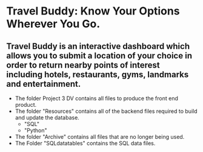 # Travel Buddy: Know Your Options Wherever You Go. 

## Travel Buddy is an interactive dashboard which allows you to submit a location of your choice in order to return nearby points of interest including hotels, restaurants, gyms, landmarks and entertainment.


* The folder Project 3 DV contains all files to produce the front end product. 
* The folder "Resources" contains all of the backend files required to build and update the database.
  * "SQL"
  * "Python"
* The folder "Archive" contains all files that are no longer being used. 
* The Folder "SQLdatatables" contains the SQL data files.
